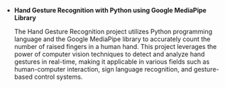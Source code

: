 - **Hand Gesture Recognition with Python using Google MediaPipe Library**

  The Hand Gesture Recognition project utilizes Python programming language and the Google MediaPipe library to accurately count the number of raised fingers in a human hand. This project leverages the power of computer vision techniques to detect and analyze hand gestures in real-time, making it applicable in various fields such as human-computer interaction, sign language recognition, and gesture-based control systems.
